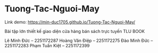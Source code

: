 # Tuong-Tac-Nguoi-May
Link demo: https://min-duc1705.github.io/Tuong-Tac-Nguoi-May/

Bài tập lớn thiết kế giao diện cửa hàng bán sách trực tuyến TLU BOOK

Lê Minh Đức – 2251172287
Hoàng Văn Điệp – 2251172275
Đào Minh Đức – 2251172283
Phạm Tuấn Kiệt – 2251172399


